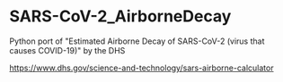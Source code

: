 # SARS-CoV-2_AirborneDecay
Python port of "Estimated Airborne Decay of SARS-CoV-2 (virus that causes COVID-19)" by the DHS 

https://www.dhs.gov/science-and-technology/sars-airborne-calculator
